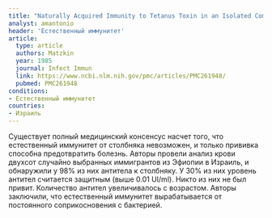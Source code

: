 ```yaml
---
title: "Naturally Acquired Immunity to Tetanus Toxin in an Isolated Community"
analyst: amantonio
header: 'Естественный иммунитет'
article:
  type: article
  authors: Matzkin
  year: 1985
  journal: Infect Immun
  link: https://www.ncbi.nlm.nih.gov/pmc/articles/PMC261948/
  pubmed: PMC261948
conditions:
- Естественный иммунитет
countries:
- Израиль
---
```


Существует полный медицинский консенсус насчет того, что естественный иммунитет от столбняка невозможен, и только прививка способна предотвратить болезнь.
Авторы провели анализ крови двухсот случайно выбранных иммигрантов из Эфиопии в Израиль, и обнаружили у 98% из них антитела к столбняку. У 30% из них уровень антител считается защитным (выше 0.01 UI/ml). Никто из них не был привит.
Количество антител увеличивалось с возрастом. Авторы заключили, что естественный иммунитет вырабатывается от постоянного соприкосновения с бактерией.
